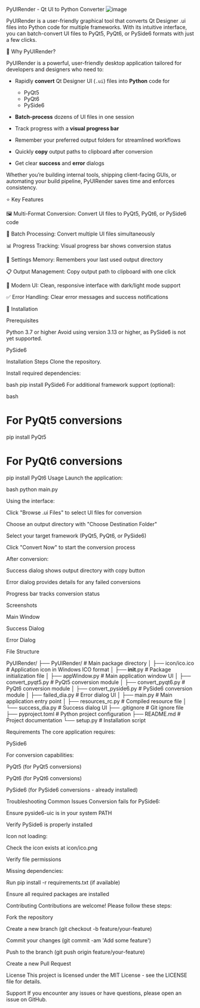 PyUIRender - Qt UI to Python Converter
![image](https://github.com/user-attachments/assets/23a7e151-cc14-46a3-8674-159ee2333b8e)


PyUIRender is a user-friendly graphical tool that converts Qt Designer .ui files into Python code for multiple frameworks. With its intuitive interface, you can batch-convert UI files to PyQt5, PyQt6, or PySide6 formats with just a few clicks.

🚀 Why PyUIRender?

PyUIRender is a powerful, user-friendly desktop application tailored for developers and designers who need to:

- Rapidly **convert** Qt Designer UI (`.ui`) files into **Python** code for  
  - PyQt5  
  - PyQt6  
  - PySide6  

- **Batch-process** dozens of UI files in one session  
- Track progress with a **visual progress bar**  
- Remember your preferred output folders for streamlined workflows  
- Quickly **copy** output paths to clipboard after conversion  
- Get clear **success** and **error** dialogs  

Whether you’re building internal tools, shipping client-facing GUIs, or automating your build pipeline, PyUIRender saves time and enforces consistency.

⭐ Key Features

🖼️ Multi-Format Conversion: Convert UI files to PyQt5, PyQt6, or PySide6 code

📁 Batch Processing: Convert multiple UI files simultaneously

📊 Progress Tracking: Visual progress bar shows conversion status

💾 Settings Memory: Remembers your last used output directory

📋 Output Management: Copy output path to clipboard with one click

🎨 Modern UI: Clean, responsive interface with dark/light mode support

✅ Error Handling: Clear error messages and success notifications


🎯 Installation

Prerequisites

Python 3.7 or higher
Avoid using version 3.13 or higher, as PySide6 is not yet supported.

PySide6

Installation Steps
Clone the repository.


Install required dependencies:

bash
pip install PySide6
For additional framework support (optional):

bash
# For PyQt5 conversions
pip install PyQt5

# For PyQt6 conversions
pip install PyQt6
Usage
Launch the application:

bash
python main.py


Using the interface:

Click "Browse .ui Files" to select UI files for conversion

Choose an output directory with "Choose Destination Folder"

Select your target framework (PyQt5, PyQt6, or PySide6)

Click "Convert Now" to start the conversion process

After conversion:

Success dialog shows output directory with copy button

Error dialog provides details for any failed conversions

Progress bar tracks conversion status


Screenshots

Main Window	

Success Dialog	

Error Dialog


File Structure

PyUIRender/
├── PyUIRender/                   # Main package directory
│   ├── icon/ico.ico              # Application icon in Windows ICO format
│   ├── __init__.py               # Package initialization file
│   ├── appWindow.py              # Main application window UI 
│   ├── convert_pyqt5.py          # PyQt5 conversion module
│   ├── convert_pyqt6.py          # PyQt6 conversion module
│   ├── convert_pyside6.py        # PySide6 conversion module
│   ├── failed_dia.py             # Error dialog UI 
│   ├── main.py                   # Main application entry point 
│   ├── resources_rc.py           # Compiled resource file 
│   └── success_dia.py            # Success dialog UI 
├── .gitignore                    # Git ignore file
├── pyproject.toml                # Python project configuration
├── README.md                     # Project documentation
└── setup.py                      # Installation script


Requirements
The core application requires:

PySide6

For conversion capabilities:

PyQt5 (for PyQt5 conversions)

PyQt6 (for PyQt6 conversions)

PySide6 (for PySide6 conversions - already installed)

Troubleshooting
Common Issues
Conversion fails for PySide6:

Ensure pyside6-uic is in your system PATH

Verify PySide6 is properly installed

Icon not loading:

Check the icon exists at icon/ico.png

Verify file permissions

Missing dependencies:

Run pip install -r requirements.txt (if available)

Ensure all required packages are installed

Contributing
Contributions are welcome! Please follow these steps:

Fork the repository

Create a new branch (git checkout -b feature/your-feature)

Commit your changes (git commit -am 'Add some feature')

Push to the branch (git push origin feature/your-feature)

Create a new Pull Request

License
This project is licensed under the MIT License - see the LICENSE file for details.

Support
If you encounter any issues or have questions, please open an issue on GitHub.
